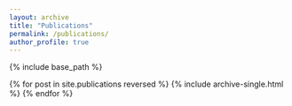 ```yaml
---
layout: archive
title: "Publications"
permalink: /publications/
author_profile: true       
---
```


{% include base_path %}

{% for post in site.publications reversed %}
  {% include archive-single.html %}
{% endfor %}





